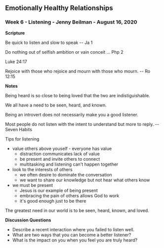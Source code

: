 ## Emotionally Healthy Relationships

### Week 6 - Listening - Jenny Beilman  - August 16, 2020

**Scripture**

Be quick to listen and slow to speak -- Ja 1

Do nothing out of selfish ambition or vain conceit ... Php 2

Luke 24:17

Rejoice with those who rejoice and mourn with those who mourn. -- Ro 12:15


**Notes**

Being heard is so close to being loved that the two are indistiguishable.

We all have a need to be seen, heard, and known.

Being an introvert does not necessarily make you a good listener.

Most people do not listen with the intent to understand but more to reply. -- Seven Habits

Tips for listening

* value others above youself - everyone has value
    * distraction communicates lack of value
    * be present and invite others to connect
    * multitasking and listening can't happen together
* look to the interests of others
    * we often desire to dominate the conversation
    * we want to share our knowledge but not hear what others know
* we must be present
    * Jesus is our example of being present
    * embracing the pain of others allows God to work
    * it's good enough just to be there

The greatest need in our world is to be seen, heard, known, and loved.


**Discussion Questions**

* Describe a recent interaction where you failed to listen well.
* What are two ways that you can become a better listener?
* What is the impact on you when you feel you are truly heard?

